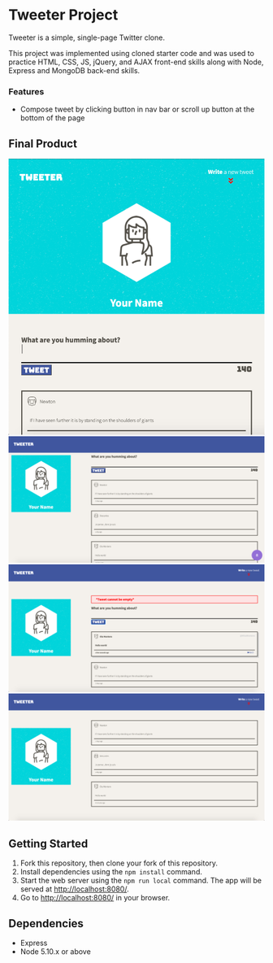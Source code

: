 # Tweeter Project

Tweeter is a simple, single-page Twitter clone.

This project was implemented using cloned starter code and was used to practice HTML, CSS, JS, jQuery, and AJAX front-end skills along with Node, Express and MongoDB back-end skills.

### Features

- Compose tweet by clicking button in nav bar or scroll up button at the bottom of the page

## Final Product

!["Screenshot of tablet display"](https://github.com/sabiat/tweeter/blob/master/docs/tablet-display.png?raw=true)
!["Screenshot of desktop with scroll up button"](https://github.com/sabiat/tweeter/blob/master/docs/desktop-scroll.png?raw=true)
!["Screenshot of error and on hover display"](https://github.com/sabiat/tweeter/blob/master/docs/onhover-error-display.png?raw=true)
!["Screenshot of compose box when hidden](https://github.com/sabiat/tweeter/blob/master/docs/form-slideup.png?raw=true)

## Getting Started

1. Fork this repository, then clone your fork of this repository.
2. Install dependencies using the `npm install` command.
3. Start the web server using the `npm run local` command. The app will be served at <http://localhost:8080/>.
4. Go to <http://localhost:8080/> in your browser.

## Dependencies

- Express
- Node 5.10.x or above

